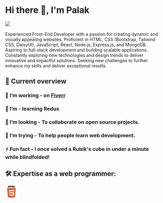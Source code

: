 # Hi there 👋, I'm Palak
![](https://drive.google.com/uc?export=view&id=1KRS0ij7Kkv-t3B7Vbf4nuOv7BA6U5sZy)

Experienced Front-End Developer with a passion for creating dynamic and visually appealing websites. Proficient in HTML, CSS (Bootstrap, Tailwind CSS, DaisyUI), JavaScript, React, Node.js, Express.js, and MongoDB. Aspiring to full-stack development and building scalable applications. Constantly exploring new technologies and design trends to deliver innovative and impactful solutions. Seeking new challenges to further enhance my skills and deliver exceptional results.

## 👀 Current overview

### 🔭 I’m working - on [Fiverr](https://www.fiverr.com/palak_wpseo)
### 🌱 I’m - learning Redux 
### 👯 I’m looking - To collaborate on open source projects.
### 🤔 I’m trying - To help people learn web development.
### ⚡ Fun fact - I once solved a Rubik's cube in under a minute while blindfolded!

## 🛠 Expertise as a web programmer:

<a href="https://www.w3schools.com/html/" target="_blank" rel="noreferrer"> <img src="https://raw.githubusercontent.com/devicons/devicon/master/icons/html5/html5-original-wordmark.svg" alt="html5" width="40" height="40"/> </a>
